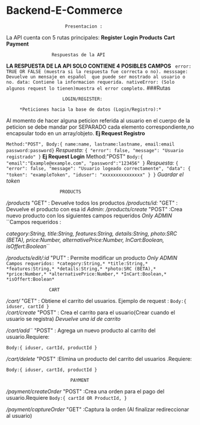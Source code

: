 # Backend-E-Commerce
                          Presentacion :
La API cuenta con 5 rutas principales:
**Register**
**Login**
**Products**
**Cart**
**Payment**

                     Respuestas de la API 
                     
                     
**LA RESPUESTA DE LA API SOLO CONTIENE  4 POSIBLES CAMPOS**
``
error: TRUE OR FALSE (muestra si la respuesta fue correcta o no).
messsage: Devuelve un mensaje en español  que puede ser mostrado al usuario o no.
data: Contiene la informacion requerida.
nativeError: (Solo algunos request lo tienen)muestra el error completo.``
                             ###Rutas
                             
                         LOGIN/REGISTER:
             
         *Peticiones hacia la base de datos (Login/Registro):*
 Al momento de hacer alguna peticion referida al usuario en el cuerpo de la peticion se debe mandar por SEPARADO cada elemento correspondiente,no encapsular todo en un array/objeto.
 **Ej Request Registro** 

``Method:"POST",
 Body:{
     name:name,
     lastname:lastname,
     email:email
     password:password}``
 *Respuesta:*
 ``{
  "error": false,
  "message": "Usuario registrado"
}``
**Ej Request Login**
Method:"POST"
``Body:{
    "email":"Example@example.com",
    "password":"123456"
}``
*Respuesta:*
``{
  "error": false,
  "message": "Usuario logeado correctamente",
  "data": {
    "token": "exampleToken",
    "iduser": "xxxxxxxxxxxxxxx"
  }
}``
*Guardar el token*

                        PRODUCTS
                        
                        
*/products* "GET" : Devuelve todos los productos
*/products/id:*  "GET" : Devuelve el producto con esa id
            *Admin*:
*/products/create*  "POST" :Crea nuevo producto con los siguientes campos requeridos *Only ADMIN*
``Campos requeridos : 

*category:String,*
*title:String,*
*features:String,*
*details:String,*
*photo:SRC (BETA),*
*price:Number,*
*alternativePrice:Number,*
*InCart:Boolean,*
*isOffert:Boolean*``

*/products/edit/:id*  "PUT" : Permite modificar un producto *Only ADMIN*
``Campos requeridos:
*category:String,*
*title:String,*
*features:String,*
*details:String,*
*photo:SRC (BETA),*
*price:Number,*
*alternativePrice:Number,*
*InCart:Boolean,*
*isOffert:Boolean*``

                    CART
                    
                    
*/cart/* "GET" : Obtiene el carrito del usuarios.
    Ejemplo de request :
``Body:{
    iduser,
    cartId
}``              
*/cart/create*  "POST" : Crea el carrito para el usuario(Crear cuando el usuario se registra)
     *Devuelve una id de carrito*
     
*/cart/add¨*  "POST" : Agrega un nuevo producto al carrito del usuario.Requiere:

``Body:{
    iduser,
    cartId,
    productId
}``

*/cart/delete*  "POST" :Elimina un producto del carrito del usuarios .Requiere:

``Body:{
    iduser,
    cartId,
    productId
}``

                            PAYMENT
                            
                            
*/payment/createOrder*  "POST" :Crea una orden para el pago del usuario.Requiere
``Body:{
    cartId OR ProductId,
}``

*/payment/captureOrder*  "GET" :Captura la orden (Al finalizar redireccionar al usuario)





 



 

            


